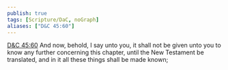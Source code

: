 ```yaml
---
publish: true
tags: [Scripture/DaC, noGraph]
aliases: ["D&C 45:60"]
---
```

[D&C 45:60](https://churchofjesuschrist.org/study/scriptures/dc-testament/dc/45?lang=eng&id=p60#p60) And now, behold, I say unto you, it shall not be given unto you to know any further concerning this chapter, until the New Testament be translated, and in it all these things shall be made known;
